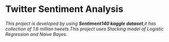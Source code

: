 <html>

<body>
<br>
  <h1>Twitter Sentiment Analysis</h1>
  
  <h6>This project is developed by using <b>Sentiment140 kaggle dataset</b>,it has collection of 1.6 million tweets.This project uses Stacking model of Logistic Regression and Naive Bayes.</h6>
</body>
</html>
